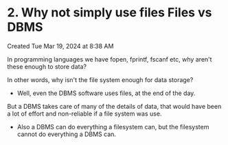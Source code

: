# 2. Why not simply use files Files vs DBMS
Created Tue Mar 19, 2024 at 8:38 AM

In programming languages we have fopen, fprintf, fscanf etc, why aren't these enough to store data?

In other words, why isn't the file system enough for data storage?

- Well, even the DBMS software uses files, at the end of the day.

But a DBMS takes care of many of the details of data, that would have been a lot of effort and non-reliable if a file system was use.

- Also a DBMS can do everything a filesystem can, but the filesystem cannot do everything a DBMS can.